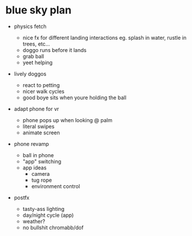 blue sky plan
=============

- physics fetch
    - nice fx for different landing interactions eg. splash in water, rustle in trees, etc...
    - doggo runs before it lands
    - grab ball
    - yeet helping
    
- lively doggos
    - react to petting
    - nicer walk cycles
    - good boye sits when youre holding the ball

- adapt phone for vr
    - phone pops up when looking @ palm
    - literal swipes
    - animate screen

- phone revamp
    - ball in phone
    - "app" switching
    - app ideas
        - camera
        - tug rope
        - environment control 

- postfx
    - tasty-ass lighting
    - day/night cycle (app)
    - weather?
    - no bullshit chromabb/dof